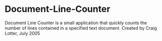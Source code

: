 Document-Line-Counter
=====================

Document Line Counter is a small application that quickly counts the number of lines contained in a specified text document.  Created by Craig Lotter, July 2005
